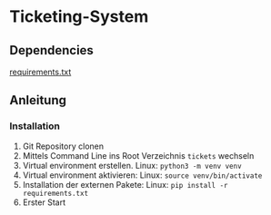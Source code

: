# Ticketing-System

## Dependencies

[requirements.txt](./requirements.txt)

## Anleitung

### Installation
1. Git Repository clonen
2. Mittels Command Line ins Root Verzeichnis `tickets` wechseln
3. Virtual environment erstellen. Linux: `python3 -m venv venv`
4. Virtual environment aktivieren: Linux: `source venv/bin/activate`
5. Installation der externen Pakete: Linux: `pip install -r requirements.txt`
6. Erster Start
